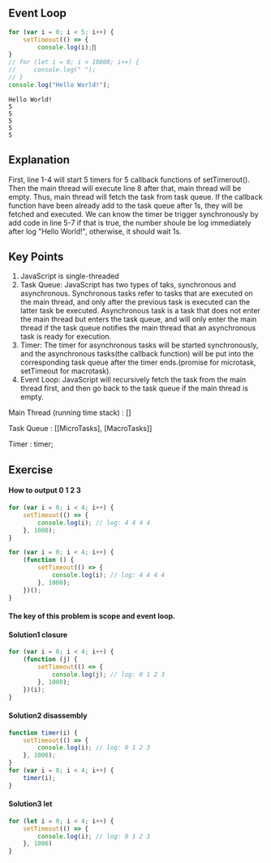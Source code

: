 ## Event Loop
```js
for (var i = 0; i < 5; i++) {
    setTimeout(() => {
        console.log(i);∏
}
// for (let i = 0; i < 10000; i++) {
//     console.log(" ");
// }
console.log("Hello World!");
```
```
Hello World!
5
5
5
5
5
```

## Explanation 
First, line 1-4 will start 5 timers for 5 callback functions of setTimerout(). Then the main thread will execute line 8 after that, main thread will be empty. Thus, main thread will fetch the task from task queue. If the callback function have been already add to the task queue after 1s, they will be fetched and executed. We can know the timer be trigger  synchronously by add code in line 5-7 if that is true, the number shoule be log immediately after log "Hello World!", otherwise, it should wait 1s.


## Key Points
1. JavaScript is single-threaded
2. Task Queue:
   JavaScript has two types of taks, synchronous and asynchronous. Synchronous tasks refer to tasks that
   are executed on the main thread, and only after the previous task is executed can the latter task be executed.
   Asynchronous task is a task that does not enter the main thread but enters the task queue, and will only enter 
   the main thread if the task queue notifies the main thread that an asynchronous task is ready for execution.
3. Timer: The timer for asynchronous tasks will be started synchronously, and the asynchronous tasks(the callback function) 
   will be put into the corresponding task queue after the timer ends.(promise for microtask, setTimeout for macrotask).
4. Event Loop:
   JavaScript will recursively fetch the task from the main thread first, and then go back to the task queue 
   if the main thread is empty.

Main Thread (running time stack) : []

Task Queue  : [[MicroTasks], [MacroTasks]]

Timer       : timer;

## Exercise
#### **How to output 0 1 2 3**
```js
for (var i = 0; i < 4; i++) {
    setTimeout(() => {
        console.log(i); // log: 4 4 4 4
    }, 1000);
}

for (var i = 0; i < 4; i++) {
    (function () {
        setTimeout(() => {
            console.log(i); // log: 4 4 4 4
        }, 1000);
    })();
}
```
#### **The key of this problem is scope and event loop.**
#### **Solution1 closure**
```js
for (var i = 0; i < 4; i++) {
    (function (j) {
        setTimeout(() => {
            console.log(j); // log: 0 1 2 3 
        }, 1000);
    })(i);
}
```

#### **Solution2 disassembly**
```js
function timer(i) {
    setTimeout(() => {
        console.log(i); // log: 0 1 2 3
    }, 1000);
}
for (var i = 0; i < 4; i++) {
    timer(i);
}
```

#### **Solution3 let**
```js
for (let i = 0; i < 4; i++) {
    setTimeout(() => {
        console.log(i); // log: 0 1 2 3
    }, 1000)
}
```